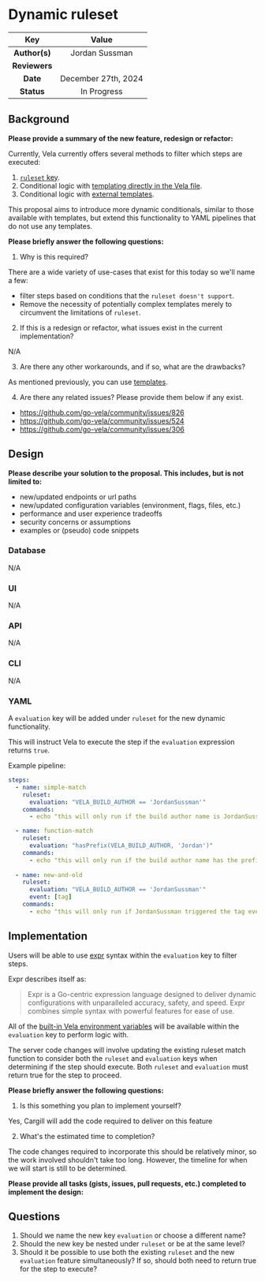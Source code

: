 # Dynamic ruleset

<!--
The name of this markdown file should:

1. Short and contain no more then 30 characters

2. Contain the date of submission in MM-DD format

3. Clearly state what the proposal is being submitted for
-->

|      Key      |        Value        |
|:-------------:|:-------------------:|
| **Author(s)** |   Jordan Sussman    |
| **Reviewers** |                     |
|   **Date**    | December 27th, 2024 |
|  **Status**   |     In Progress     |

<!--
If you're already working with someone, please add them to the proper author/reviewer category.

If not, please leave the reviewer category empty and someone from the Vela team will assign it to themself.

Here is a brief explanation of the different proposal statuses:

1. Reviewed: The proposal is currently under review or has been reviewed.

2. Accepted: The proposal has been accepted and is ready for implementation.

3. In Progress: An accepted proposal is being implemented by actual work.

NOTE: The design is subject to change during this phase.

4. Cancelled: While or before implementation the proposal was cancelled.

NOTE: This can happen for a multitude of reasons.

5. Complete: This feature/change is implemented.
-->

## Background

<!--
This section is intended to describe the new feature, redesign or refactor.
-->

**Please provide a summary of the new feature, redesign or refactor:**

<!--
Provide your description here.
-->

Currently, Vela currently offers several methods to filter which steps are executed:

1. [`ruleset` key](https://go-vela.github.io/docs/reference/yaml/steps/#the-ruleset-key).
2. Conditional logic with [templating directly in the Vela file](https://go-vela.github.io/docs/templates/#templating-directly-in-velayml).
3. Conditional logic with [external templates](https://go-vela.github.io/docs/templates/).

This proposal aims to introduce more dynamic conditionals, similar to those available with templates, but extend this functionality to YAML pipelines that do not use any templates.

**Please briefly answer the following questions:**

1. Why is this required?

<!-- Answer here -->

There are a wide variety of use-cases that exist for this today so we'll name a few:

* filter steps based on conditions that the `ruleset doesn't support`.
* Remove the necessity of potentially complex templates merely to circumvent the limitations of `ruleset`.

2. If this is a redesign or refactor, what issues exist in the current implementation?

<!-- Answer here -->

N/A

3. Are there any other workarounds, and if so, what are the drawbacks?

<!-- Answer here -->

As mentioned previously, you can use [templates](https://go-vela.github.io/docs/templates/).

4. Are there any related issues? Please provide them below if any exist.

<!-- Answer here -->

- https://github.com/go-vela/community/issues/826
- https://github.com/go-vela/community/issues/524
- https://github.com/go-vela/community/issues/306

## Design

<!--
This section is intended to explain the solution design for the proposal.

NOTE: If there are no current plans for a solution, please leave this section blank.
-->

**Please describe your solution to the proposal. This includes, but is not limited to:**

* new/updated endpoints or url paths
* new/updated configuration variables (environment, flags, files, etc.)
* performance and user experience tradeoffs
* security concerns or assumptions
* examples or (pseudo) code snippets

<!-- Answer here -->

### Database

N/A

### UI

N/A

### API

N/A

### CLI

N/A

### YAML

A `evaluation` key will be added under `ruleset` for the new dynamic functionality.

This will instruct Vela to execute the step if the `evaluation` expression returns `true`.

Example pipeline:

```yaml
steps:
  - name: simple-match
    ruleset:
      evaluation: "VELA_BUILD_AUTHOR == 'JordanSussman'"
    commands:
      - echo "this will only run if the build author name is JordanSussman"

  - name: function-match
    ruleset:
      evaluation: "hasPrefix(VELA_BUILD_AUTHOR, 'Jordan')"
    commands:
      - echo "this will only run if the build author name has the prefix of Jordan"
      
  - name: new-and-old
    ruleset:
      evaluation: "VELA_BUILD_AUTHOR == 'JordanSussman'"
      event: [tag]
    commands:
      - echo "this will only run if JordanSussman triggered the tag event"
```

## Implementation

<!--
This section is intended to explain how the solution will be implemented for the proposal.

NOTE: If there are no current plans for implementation, please leave this section blank.
-->

Users will be able to use [expr](https://expr-lang.org/) syntax within the `evaluation` key to filter steps.

Expr describes itself as:

> Expr is a Go-centric expression language designed to deliver dynamic configurations with unparalleled accuracy, safety, and speed. Expr combines simple syntax with powerful features for ease of use.

All of the [built-in Vela environment variables](https://go-vela.github.io/docs/reference/environment/variables/) will be available within the `evaluation` key to perform logic with.

The server code changes will involve updating the existing ruleset match function to consider both the `ruleset` and `evaluation` keys when determining if the step should execute. Both `ruleset` and `evaluation` must return true for the step to proceed.

**Please briefly answer the following questions:**

1. Is this something you plan to implement yourself?

<!-- Answer here -->

Yes, Cargill will add the code required to deliver on this feature

2. What's the estimated time to completion?

<!-- Answer here -->

The code changes required to incorporate this should be relatively minor, so the work involved shouldn't take too long. However, the timeline for when we will start is still to be determined.

**Please provide all tasks (gists, issues, pull requests, etc.) completed to implement the design:**

<!-- Answer here -->

## Questions

1. Should we name the new key `evaluation` or choose a different name?
2. Should the new key be nested under `ruleset` or be at the same level?
3. Should it be possible to use both the existing `ruleset` and the new `evaluation` feature simultaneously? If so, should both need to return true for the step to execute?